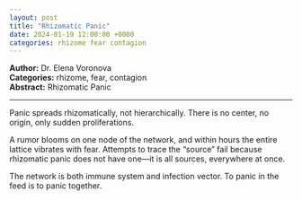 ```yaml
---
layout: post
title: "Rhizomatic Panic"
date: 2024-01-19 12:00:00 +0000
categories: rhizome fear contagion
---
```


**Author:** Dr. Elena Voronova  
**Categories:** rhizome, fear, contagion  
**Abstract:** Rhizomatic Panic

---

Panic spreads rhizomatically, not hierarchically. There is no center, no origin, only sudden proliferations.  

A rumor blooms on one node of the network, and within hours the entire lattice vibrates with fear. Attempts to trace the “source” fail because rhizomatic panic does not have one—it is all sources, everywhere at once.  

The network is both immune system and infection vector. To panic in the feed is to panic together.
